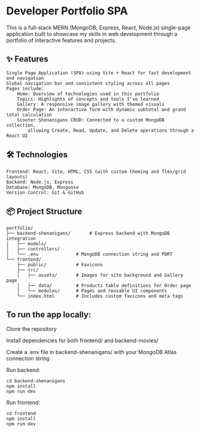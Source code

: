 # Developer Portfolio SPA

This is a full-stack MERN (MongoDB, Express, React, Node.js) single-page application built to showcase my skills in web development through a portfolio of interactive features and projects.
## ✨ Features

    Single Page Application (SPA) using Vite + React for fast development and navigation
    Global navigation bar and consistent styling across all pages
    Pages include:
        Home: Overview of technologies used in this portfolio
        Topics: Highlights of concepts and tools I've learned
        Gallery: A responsive image gallery with themed visuals
        Order Page: An interactive form with dynamic subtotal and grand total calculation
        Scooter Shenanigans CRUD: Connected to a custom MongoDB collection, 
            allowing Create, Read, Update, and Delete operations through a React UI

## 🛠 Technologies

    Frontend: React, Vite, HTML, CSS (with custom theming and flex/grid layouts)
    Backend: Node.js, Express
    Database: MongoDB, Mongoose
    Version Control: Git & GitHub

## 📦 Project Structure

    portfolio/
    ├── backend-shenanigans/       # Express backend with MongoDB integration
    │   ├── models/
    │   ├── controllers/
    │   └── .env              # MongoDB connection string and PORT
    └── frontend/
        ├── public/           # Favicons
        ├── src/
        │   ├── assets/       # Images for site background and Gallery page
        │   ├── data/         # Products table definitions for Order page
        │   └── modules/      # Pages and reusable UI components
        └── index.html        # Includes custom favicons and meta tags


## To run the app locally:

Clone the repository

Install dependencies for both frontend/ and backend-movies/

Create a .env file in backend-shenanigans/ with your MongoDB Atlas connection string

Run backend:
```
cd backend-shenanigans
npm install
npm run dev
```
Run frontend:
```
cd frontend
npm install
npm run dev
```
